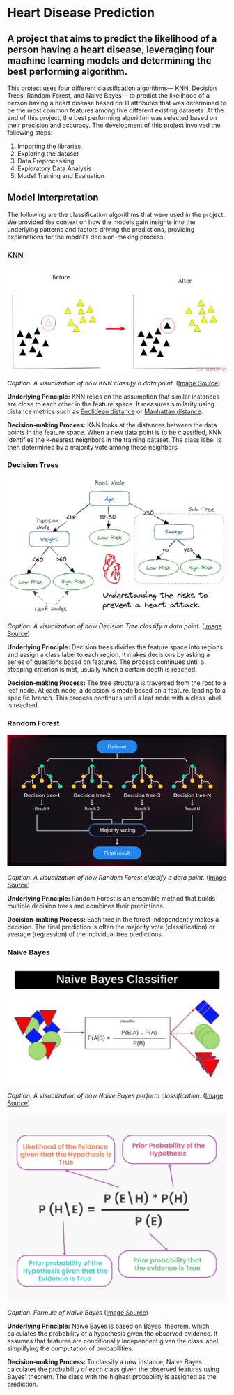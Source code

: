 # Heart Disease Prediction

## A project that aims to predict the likelihood of a person having a heart disease, leveraging four machine learning models and determining the best performing algorithm.

This project uses four different classification algorithms— KNN, Decision Trees, Random Forest, and Naive Bayes— to predict the likelihood of a person having a heart disease based on 11 attributes that was determined to be the most common features among five different existing datasets. At the end of this project, the best performing algorithm was selected based on their precision and accuracy. The development of this project involved the following steps:

1. Importing the libraries
2. Exploring the dataset
3. Data Preprocessing
4. Exploratory Data Analysis
5. Model Training and Evaluation

## Model Interpretation
The following are the classification algorithms that were used in the project. We provided the context on how the models gain insights into the underlying patterns and factors driving the predictions, providing explanations for the model's decision-making process.

### KNN
![KNN model sample](./images/KNN.png)

*Caption: A visualization of how KNN classify a data point.*
([Image Source](https://www.iunera.com/kraken/fabric/k-nearest-neighbour-knn-algorithm/))

**Underlying Principle:** KNN relies on the assumption that similar instances are close to each other in the feature space. It measures similarity using distance metrics such as [Euclidean distance](https://en.wikipedia.org/wiki/Euclidean_distance) or [Manhattan distance](https://www.educative.io/answers/what-is-manhattan-distance-in-machine-learning).

**Decision-making Process:** KNN looks at the distances between the data points in the feature space. When a new data point is to be classified, KNN identifies the k-nearest neighbors in the training dataset. The class label is then determined by a majority vote among these neighbors.


### Decision Trees
![Decision Tree model sample](./images/DecisionTree.png)

*Caption: A visualization of how Decision Tree classify a data point.*
([Image Source](https://www.iunera.com/kraken/fabric/k-nearest-neighbour-knn-algorithm/))

**Underlying Principle:** Decision trees divides the feature space into regions and assign a class label to each region. It makes decisions by asking a series of questions based on features. The process continues until a stopping criterion is met, usually when a certain depth is reached.

**Decision-making Process:** The tree structure is traversed from the root to a leaf node. At each node, a decision is made based on a feature, leading to a specific branch. This process continues until a leaf node with a class label is reached.


### Random Forest
![Random Forest model sample](./images/RandomForest.png)

*Caption: A visualization of how Random Forest classify a data point.*
([Image Source](https://serokell.io/blog/random-forest-classification))

**Underlying Principle:** Random Forest is an ensemble method that builds multiple decision trees and combines their predictions.

**Decision-making Process:** Each tree in the forest independently makes a decision. The final prediction is often the majority vote (classification) or average (regression) of the individual tree predictions.


### Naive Bayes
![Naive Bayes model sample](./images/NaiveBayes.png)

*Caption: A visualization of how Naive Bayes perform classification.*
([Image Source](https://innovationyourself.com/naive-bayes-classifier/))


![Naive Bayes formula](./image/../images/NaiveBayesFormula.png)

*Caption: Formula of Naive Bayes*
([Image Source](https://www.turing.com/kb/an-introduction-to-naive-bayes-algorithm-for-beginners))

**Underlying Principle:** Naive Bayes is based on Bayes' theorem, which calculates the probability of a hypothesis given the observed evidence. It assumes that features are conditionally independent given the class label, simplifying the computation of probabilities.

**Decision-making Process:** To classify a new instance, Naive Bayes calculates the probability of each class given the observed features using Bayes' theorem. The class with the highest probability is assigned as the prediction.